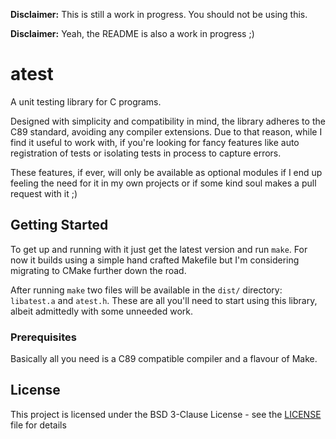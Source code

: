 **Disclaimer:** This is still a work in progress. You should not be using
this.

**Disclaimer:** Yeah, the README is also a work in progress ;)


# atest

A unit testing library for C programs.

Designed with simplicity and compatibility in mind, the library adheres to
the C89 standard, avoiding any compiler extensions. Due to that reason,
while I find it useful to work with, if you're looking for fancy features
like auto registration of tests or isolating tests in process to capture
errors.

These features, if ever, will only be available as optional modules if I end
up feeling the need for it in my own projects or if some kind soul makes a
pull request with it ;)


## Getting Started

To get up and running with it just get the latest version and run `make`.
For now it builds using a simple hand crafted Makefile but I'm considering
migrating to CMake further down the road.

After running `make` two files will be available in the `dist/` directory:
`libatest.a` and `atest.h`. These are all you'll need to start using this
library, albeit admittedly with some unneeded work.


### Prerequisites

Basically all you need is a C89 compatible compiler and a flavour of Make.


## License

This project is licensed under the BSD 3-Clause License - see the
[LICENSE](LICENSE) file for details

